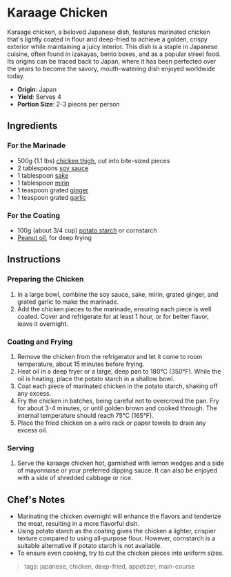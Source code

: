 # Karaage Chicken

Karaage chicken, a beloved Japanese dish, features marinated chicken that's lightly coated in flour and deep-fried to achieve a golden, crispy exterior while maintaining a juicy interior. This dish is a staple in Japanese cuisine, often found in izakayas, bento boxes, and as a popular street food. Its origins can be traced back to Japan, where it has been perfected over the years to become the savory, mouth-watering dish enjoyed worldwide today.

- **Origin**: Japan
- **Yield**: Serves 4
- **Portion Size**: 2-3 pieces per person

## Ingredients

### For the Marinade
- 500g (1.1 lbs) [chicken thigh](/page/product/chicken-thigh-1709146101995), cut into bite-sized pieces
- 2 tablespoons [soy sauce](/page/product/soy-sauce-1708803351353)
- 1 tablespoon [sake](/page/product/sake-1709151805380)
- 1 tablespoon [mirin](/page/product/mirin-1709151938981)
- 1 teaspoon grated [ginger](/page/product/ginger-1709008545466)
- 1 teaspoon grated [garlic](/page/product/garlic-1709152079830)

### For the Coating
- 100g (about 3/4 cup) [potato starch](/page/product/potato-starch-1709151886102) or cornstarch
- [Peanut oil](/page/product/peanut-oil-1709151976755), for deep frying

## Instructions

### Preparing the Chicken
1. In a large bowl, combine the soy sauce, sake, mirin, grated ginger, and grated garlic to make the marinade.
2. Add the chicken pieces to the marinade, ensuring each piece is well coated. Cover and refrigerate for at least 1 hour, or for better flavor, leave it overnight.

### Coating and Frying
1. Remove the chicken from the refrigerator and let it come to room temperature, about 15 minutes before frying.
2. Heat oil in a deep fryer or a large, deep pan to 180°C (350°F). While the oil is heating, place the potato starch in a shallow bowl.
3. Coat each piece of marinated chicken in the potato starch, shaking off any excess.
4. Fry the chicken in batches, being careful not to overcrowd the pan. Fry for about 3-4 minutes, or until golden brown and cooked through. The internal temperature should reach 75°C (165°F).
5. Place the fried chicken on a wire rack or paper towels to drain any excess oil.

### Serving
1. Serve the karaage chicken hot, garnished with lemon wedges and a side of mayonnaise or your preferred dipping sauce. It can also be enjoyed with a side of shredded cabbage or rice.

## Chef's Notes
- Marinating the chicken overnight will enhance the flavors and tenderize the meat, resulting in a more flavorful dish.
- Using potato starch as the coating gives the chicken a lighter, crispier texture compared to using all-purpose flour. However, cornstarch is a suitable alternative if potato starch is not available.
- To ensure even cooking, try to cut the chicken pieces into uniform sizes.

> tags: japanese, chicken, deep-fried, appetizer, main-course